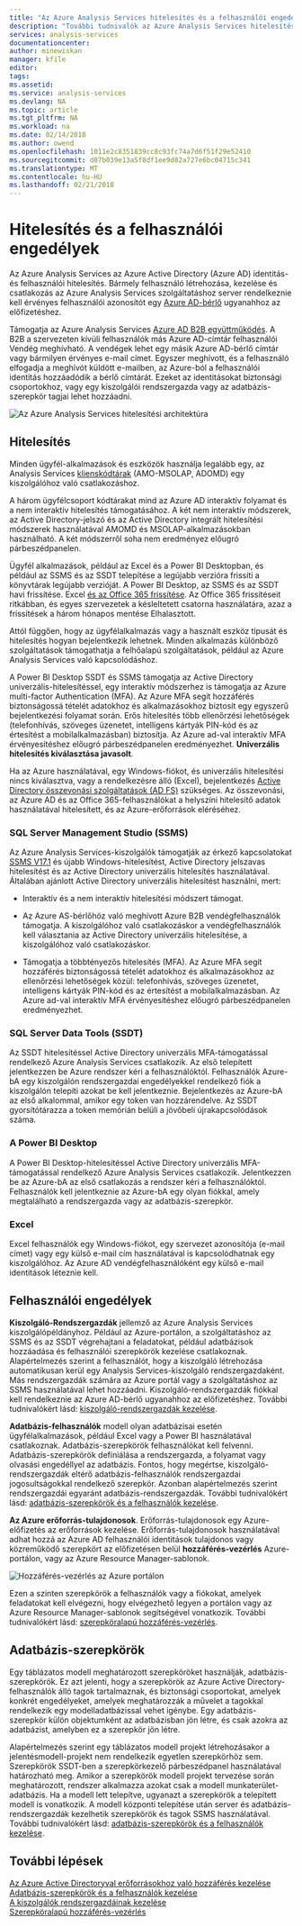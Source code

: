 ```yaml
---
title: "Az Azure Analysis Services hitelesítés és a felhasználói engedélyek |} Microsoft Docs"
description: "További tudnivalók az Azure Analysis Services hitelesítés és a felhasználó engedélyeit."
services: analysis-services
documentationcenter: 
author: minewiskan
manager: kfile
editor: 
tags: 
ms.assetid: 
ms.service: analysis-services
ms.devlang: NA
ms.topic: article
ms.tgt_pltfrm: NA
ms.workload: na
ms.date: 02/14/2018
ms.author: owend
ms.openlocfilehash: 1011e2c8351839cc8c93fc74a7d6f51f29e52410
ms.sourcegitcommit: d87b039e13a5f8df1ee9d82a727e6bc04715c341
ms.translationtype: MT
ms.contentlocale: hu-HU
ms.lasthandoff: 02/21/2018
---
```

# <a name="authentication-and-user-permissions"></a>Hitelesítés és a felhasználói engedélyek
Az Azure Analysis Services az Azure Active Directory (Azure AD) identitás- és felhasználói hitelesítés. Bármely felhasználó létrehozása, kezelése és csatlakozás az Azure Analysis Services szolgáltatáshoz server rendelkeznie kell érvényes felhasználói azonosítót egy [Azure AD-bérlő](../active-directory/active-directory-administer.md) ugyanahhoz az előfizetéshez.

Támogatja az Azure Analysis Services [Azure AD B2B együttműködés](../active-directory/active-directory-b2b-what-is-azure-ad-b2b.md). A B2B a szervezeten kívüli felhasználók más Azure AD-címtár felhasználói Vendég meghívható. A vendégek lehet egy másik Azure AD-bérlő címtár vagy bármilyen érvényes e-mail címet. Egyszer meghívott, és a felhasználó elfogadja a meghívót küldött e-mailben, az Azure-ból a felhasználói identitás hozzáadódik a bérlő címtárát. Ezeket az identitásokat biztonsági csoportokhoz, vagy egy kiszolgálói rendszergazda vagy az adatbázis-szerepkör tagjai lehet hozzáadni.

![Az Azure Analysis Services hitelesítési architektúra](./media/analysis-services-manage-users/aas-manage-users-arch.png)

## <a name="authentication"></a>Hitelesítés
Minden ügyfél-alkalmazások és eszközök használja legalább egy, az Analysis Services [klienskódtárak](analysis-services-data-providers.md) (AMO-MSOLAP, ADOMD) egy kiszolgálóhoz való csatlakozáshoz. 

A három ügyfélcsoport kódtárakat mind az Azure AD interaktív folyamat és a nem interaktív hitelesítés támogatásához. A két nem interaktív módszerek, az Active Directory-jelszó és az Active Directory integrált hitelesítési módszerek használatával AMOMD és MSOLAP-alkalmazásokban használható. A két módszerről soha nem eredményez előugró párbeszédpanelen.

Ügyfél alkalmazások, például az Excel és a Power BI Desktopban, és például az SSMS és az SSDT telepítése a legújabb verzióra frissíti a könyvtárak legújabb verzióját. A Power BI Desktop, az SSMS és az SSDT havi frissítése. Excel [és az Office 365 frissítése](https://support.office.com/en-us/article/When-do-I-get-the-newest-features-in-Office-2016-for-Office-365-da36192c-58b9-4bc9-8d51-bb6eed468516). Az Office 365 frissítéseit ritkábban, és egyes szervezetek a késleltetett csatorna használatára, azaz a frissítések a három hónapos mentése Elhalasztott.

Attól függően, hogy az ügyfélalkalmazás vagy a használt eszköz típusát és hitelesítés hogyan bejelentkezik lehetnek. Minden alkalmazás különböző szolgáltatások támogathatja a felhőalapú szolgáltatások, például az Azure Analysis Services való kapcsolódáshoz.

A Power BI Desktop SSDT és SSMS támogatja az Active Directory univerzális-hitelesítéssel, egy interaktív módszerhez is támogatja az Azure multi-factor Authentication (MFA). Az Azure MFA segít hozzáférés biztonságossá tételét adatokhoz és alkalmazásokhoz biztosít egy egyszerű bejelentkezési folyamat során. Erős hitelesítés több ellenőrzési lehetőségek (telefonhívás, szöveges üzenetet, intelligens kártyák PIN-kód és az értesítést a mobilalkalmazásban) biztosítja. Az Azure ad-val interaktív MFA érvényesítéshez előugró párbeszédpanelen eredményezhet. **Univerzális hitelesítés kiválasztása javasolt**.

Ha az Azure használatával, egy Windows-fiókot, és univerzális hitelesítési nincs kiválasztva, vagy a rendelkezésre álló (Excel), bejelentkezés [Active Directory összevonási szolgáltatások (AD FS)](../active-directory/connect/active-directory-aadconnect-azure-adfs.md) szükséges. Az összevonási, az Azure AD és az Office 365-felhasználókat a helyszíni hitelesítő adatok használatával hitelesített, és az Azure-erőforrások eléréséhez.

### <a name="sql-server-management-studio-ssms"></a>SQL Server Management Studio (SSMS)
Az Azure Analysis Services-kiszolgálók támogatják az érkező kapcsolatokat [SSMS V17.1](https://docs.microsoft.com/sql/ssms/download-sql-server-management-studio-ssms) és újabb Windows-hitelesítést, Active Directory jelszavas hitelesítést és az Active Directory univerzális hitelesítés használatával. Általában ajánlott Active Directory univerzális hitelesítést használni, mert:

*  Interaktív és a nem interaktív hitelesítési módszert támogat.

*  Az Azure AS-bérlőhöz való meghívott Azure B2B vendégfelhasználók támogatja. A kiszolgálóhoz való csatlakozáskor a vendégfelhasználók kell választania az Active Directory univerzális hitelesítése, a kiszolgálóhoz való csatlakozáskor.

*  Támogatja a többtényezős hitelesítés (MFA). Az Azure MFA segít hozzáférés biztonságossá tételét adatokhoz és alkalmazásokhoz az ellenőrzési lehetőségek közül: telefonhívás, szöveges üzenetet, intelligens kártyák PIN-kód és az értesítést a mobilalkalmazásban. Az Azure ad-val interaktív MFA érvényesítéshez előugró párbeszédpanelen eredményezhet.

### <a name="sql-server-data-tools-ssdt"></a>SQL Server Data Tools (SSDT)
Az SSDT hitelesítéssel Active Directory univerzális MFA-támogatással rendelkező Azure Analysis Services csatlakozik. Az első telepített jelentkezzen be Azure rendszer kéri a felhasználóktól. Felhasználók Azure-bA egy kiszolgálón rendszergazdai engedélyekkel rendelkező fiók a kiszolgálón telepíti azokat be kell jelentkeznie. Bejelentkezés az Azure-bA az első alkalommal, amikor egy token van hozzárendelve. Az SSDT gyorsítótárazza a token memórián belüli a jövőbeli újrakapcsolódások száma.

### <a name="power-bi-desktop"></a>A Power BI Desktop
A Power BI Desktop-hitelesítéssel Active Directory univerzális MFA-támogatással rendelkező Azure Analysis Services csatlakozik. Jelentkezzen be az Azure-bA az első csatlakozás a rendszer kéri a felhasználóktól. Felhasználók kell jelentkeznie az Azure-bA egy olyan fiókkal, amely megtalálható a rendszergazda vagy az adatbázis-szerepkör.

### <a name="excel"></a>Excel
Excel felhasználók egy Windows-fiókot, egy szervezet azonosítója (e-mail címet) vagy egy külső e-mail cím használatával is kapcsolódhatnak egy kiszolgálóhoz. Az Azure AD vendégfelhasználóként egy külső e-mail identitások léteznie kell.

## <a name="user-permissions"></a>Felhasználói engedélyek

**Kiszolgáló-Rendszergazdák** jellemző az Azure Analysis Services kiszolgálópéldányhoz. Például az Azure-portálon, a szolgáltatáshoz az SSMS és az SSDT végrehajtani a feladatokat, például adatbázisok hozzáadása és felhasználói szerepkörök kezelése csatlakoznak. Alapértelmezés szerint a felhasználót, hogy a kiszolgáló létrehozása automatikusan kerül egy Analysis Services-kiszolgáló rendszergazdaként. Más rendszergazdák számára az Azure portál vagy a szolgáltatáshoz az SSMS használatával lehet hozzáadni. Kiszolgáló-rendszergazdák fiókkal kell rendelkeznie az Azure AD-bérlő ugyanahhoz az előfizetéshez. További tudnivalókért lásd: [kiszolgáló-rendszergazdák kezelése](analysis-services-server-admins.md). 

**Adatbázis-felhasználók** modell olyan adatbázisai esetén ügyfélalkalmazások, például Excel vagy a Power BI használatával csatlakoznak. Adatbázis-szerepkörök felhasználókat kell felvenni. Adatbázis-szerepkörök definiálása a rendszergazda, a folyamat vagy olvasási engedéllyel az adatbázis. Fontos, hogy megértse, kiszolgáló-rendszergazdák eltérő adatbázis-felhasználók rendszergazdai jogosultságokkal rendelkező szerepkör. Azonban alapértelmezés szerint rendszergazdái egyaránt adatbázis-rendszergazdák. További tudnivalókért lásd: [adatbázis-szerepkörök és a felhasználók kezelése](analysis-services-database-users.md).

**Az Azure erőforrás-tulajdonosok**. Erőforrás-tulajdonosok egy Azure-előfizetés az erőforrások kezelése. Erőforrás-tulajdonosok használatával adhat hozzá az Azure AD felhasználói identitások tulajdonos vagy közreműködő szerepkört az előfizetésen belül **hozzáférés-vezérlés** Azure-portálon, vagy az Azure Resource Manager-sablonok. 

![Hozzáférés-vezérlés az Azure portálon](./media/analysis-services-manage-users/aas-manage-users-rbac.png)

Ezen a szinten szerepkörök a felhasználók vagy a fiókokat, amelyek feladatokat kell elvégezni, hogy elvégezhető legyen a portálon vagy az Azure Resource Manager-sablonok segítségével vonatkozik. További tudnivalókért lásd: [szerepköralapú hozzáférés-vezérlés](../active-directory/role-based-access-control-what-is.md). 


## <a name="database-roles"></a>Adatbázis-szerepkörök

 Egy táblázatos modell meghatározott szerepköröket használják, adatbázis-szerepkörök. Ez azt jelenti, hogy a szerepkörök az Azure Active Directory-felhasználók álló tagok tartalmaznak, és biztonsági csoportokat, amelyek konkrét engedélyeket, amelyek meghatározzák a művelet a tagokkal rendelkezik egy modelladatbázissal vehet igénybe. Egy adatbázis-szerepkör külön objektumként az adatbázisban jön létre, és csak azokra az adatbázist, amelyben ez a szerepkör jön létre.   
  
 Alapértelmezés szerint egy táblázatos modell projekt létrehozásakor a jelentésmodell-projekt nem rendelkezik egyetlen szerepkörhöz sem. Szerepkörök SSDT-ben a szerepkörkezelő párbeszédpanel használatával határozható meg. Amikor a szerepkörök modell projekt tervezése során meghatározott, rendszer alkalmazza azokat csak a modell munkaterület-adatbázis. Ha a modell lett telepítve, ugyanazt a szerepkörök a telepített modell is vonatkozik. A modell központi telepítése után server és adatbázis-rendszergazdák kezelhetik szerepkörök és tagok SSMS használatával. További tudnivalókért lásd: [adatbázis-szerepkörök és a felhasználók kezelése](analysis-services-database-users.md).
  


## <a name="next-steps"></a>További lépések

[Az Azure Active Directoryval erőforrásokhoz való hozzáférés kezelése](../active-directory/active-directory-manage-groups.md)   
[Adatbázis-szerepkörök és a felhasználók kezelése](analysis-services-database-users.md)  
[A kiszolgálók rendszergazdáinak kezelése](analysis-services-server-admins.md)  
[Szerepköralapú hozzáférés-vezérlés](../active-directory/role-based-access-control-what-is.md)  